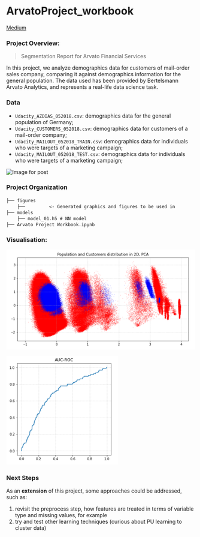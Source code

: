 # ArvatoProject_workbook

[Medium](https://medium.com/@gbferrada/arvato-project-3039e039367d)



### Project Overview:

> Segmentation Report for Arvato Financial Services

In this project, we analyze demographics data for customers of mail-order sales company, comparing it against demographics information for the general population. The data used has been provided by Bertelsmann Arvato Analytics, and represents a real-life data science task.



### Data

- `Udacity_AZDIAS_052018.csv`: demographics data for the general population of Germany;
- `Udacity_CUSTOMERS_052018.csv`: demographics data for customers of a mail-order company;
- `Udacity_MAILOUT_052018_TRAIN.csv`: demographics data for individuals who were targets of a marketing campaign;
- `Udacity_MAILOUT_052018_TEST.csv`: demographics data for individuals who were targets of a marketing campaign;

![Image for post](https://miro.medium.com/max/183/1*zjCopiRTmge5TltbQUCJBg.png)



### Project Organization

```
├── figures
	├──         <- Generated graphics and figures to be used in
├── models
	├── model_01.h5 # NN model
├── Arvato Project Workbook.ipynb
```



### Visualisation:

![CustomerPopulation-distribution2D](\figures\CustomerPopulation-distribution2D.png)



![AUC-ROC_NN](\figures\AUC-ROC_NN.png)

### Next Steps

As an **extension** of this project, some approaches could be addressed, such as:

1. revisit the preprocess step, how features are treated in terms of variable type and missing values, for example
2. try and test other learning techniques (curious about PU learning to cluster data)